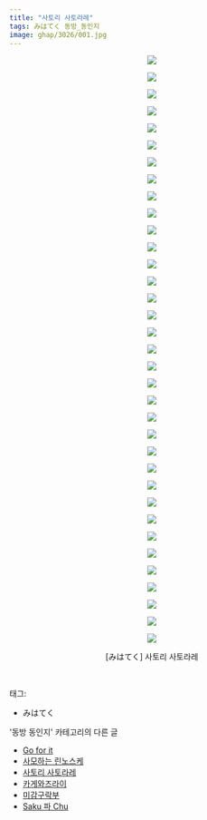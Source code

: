 ```yaml
---
title: "사토리 사토라레"
tags: みはてく 동방_동인지
image: ghap/3026/001.jpg
---
```

<div class="article">
<p style="text-align: center; clear: none; float: none;"><img src="{{ site.nasurl }}/ghap/3026/001.jpg"/></p>
<p style="text-align: center; clear: none; float: none;"><img src="{{ site.nasurl }}/ghap/3026/002.jpg"/></p>
<p style="text-align: center; clear: none; float: none;"><img src="{{ site.nasurl }}/ghap/3026/003.jpg"/></p>
<p style="text-align: center; clear: none; float: none;"><img src="{{ site.nasurl }}/ghap/3026/004.jpg"/></p>
<p style="text-align: center; clear: none; float: none;"><img src="{{ site.nasurl }}/ghap/3026/005.jpg"/></p>
<p style="text-align: center; clear: none; float: none;"><img src="{{ site.nasurl }}/ghap/3026/006.jpg"/></p>
<p style="text-align: center; clear: none; float: none;"><img src="{{ site.nasurl }}/ghap/3026/007.jpg"/></p>
<p style="text-align: center; clear: none; float: none;"><img src="{{ site.nasurl }}/ghap/3026/008.jpg"/></p>
<p style="text-align: center; clear: none; float: none;"><img src="{{ site.nasurl }}/ghap/3026/009.jpg"/></p>
<p style="text-align: center; clear: none; float: none;"><img src="{{ site.nasurl }}/ghap/3026/010.jpg"/></p>
<p style="text-align: center; clear: none; float: none;"><img src="{{ site.nasurl }}/ghap/3026/011.jpg"/></p>
<p style="text-align: center; clear: none; float: none;"><img src="{{ site.nasurl }}/ghap/3026/012.jpg"/></p>
<p style="text-align: center; clear: none; float: none;"><img src="{{ site.nasurl }}/ghap/3026/013.jpg"/></p>
<p style="text-align: center; clear: none; float: none;"><img src="{{ site.nasurl }}/ghap/3026/014.jpg"/></p>
<p style="text-align: center; clear: none; float: none;"><img src="{{ site.nasurl }}/ghap/3026/015.jpg"/></p>
<p style="text-align: center; clear: none; float: none;"><img src="{{ site.nasurl }}/ghap/3026/016.jpg"/></p>
<p style="text-align: center; clear: none; float: none;"><img src="{{ site.nasurl }}/ghap/3026/017.jpg"/></p>
<p style="text-align: center; clear: none; float: none;"><img src="{{ site.nasurl }}/ghap/3026/018.jpg"/></p>
<p style="text-align: center; clear: none; float: none;"><img src="{{ site.nasurl }}/ghap/3026/019.jpg"/></p>
<p style="text-align: center; clear: none; float: none;"><img src="{{ site.nasurl }}/ghap/3026/020.jpg"/></p>
<p style="text-align: center; clear: none; float: none;"><img src="{{ site.nasurl }}/ghap/3026/021.jpg"/></p>
<p style="text-align: center; clear: none; float: none;"><img src="{{ site.nasurl }}/ghap/3026/022.jpg"/></p>
<p style="text-align: center; clear: none; float: none;"><img src="{{ site.nasurl }}/ghap/3026/023.jpg"/></p>
<p style="text-align: center; clear: none; float: none;"><img src="{{ site.nasurl }}/ghap/3026/024.jpg"/></p>
<p style="text-align: center; clear: none; float: none;"><img src="{{ site.nasurl }}/ghap/3026/025.jpg"/></p>
<p style="text-align: center; clear: none; float: none;"><img src="{{ site.nasurl }}/ghap/3026/026.jpg"/></p>
<p style="text-align: center; clear: none; float: none;"><img src="{{ site.nasurl }}/ghap/3026/027.jpg"/></p>
<p style="text-align: center; clear: none; float: none;"><img src="{{ site.nasurl }}/ghap/3026/028.jpg"/></p>
<p style="text-align: center; clear: none; float: none;"><img src="{{ site.nasurl }}/ghap/3026/029.jpg"/></p>
<p style="text-align: center; clear: none; float: none;"><img src="{{ site.nasurl }}/ghap/3026/030.jpg"/></p>
<p style="text-align: center; clear: none; float: none;"><img src="{{ site.nasurl }}/ghap/3026/031.jpg"/></p>
<p style="text-align: center; clear: none; float: none;"><img src="{{ site.nasurl }}/ghap/3026/032.jpg"/></p>
<p style="text-align: center; clear: none; float: none;"><img src="{{ site.nasurl }}/ghap/3026/033.jpg"/></p>
<p style="text-align: center; clear: none; float: none;"><img src="{{ site.nasurl }}/ghap/3026/034.jpg"/></p>
<p style="text-align: center; clear: none; float: none;"><img src="{{ site.nasurl }}/ghap/3026/035.jpg"/></p>
<p style="text-align: center; clear: none; float: none;">[みはてく] 사토리 사토라레</p>
<p><br/></p>
</div><div class="tagTrail">
<p>태그: </p>
<ul>
<li>みはてく</li>
</ul>
</div><div class="another">
<p>'동방 동인지' 카테고리의 다른 글</p>
<ul>
<li><a href="/2016-12-29-ghap_3031">Go for it</a></li>
<li><a href="/2016-12-29-ghap_3028">사모하는 린노스케</a></li>
<li><a href="/2016-12-29-ghap_3026">사토리 사토라레</a></li>
<li><a href="/2016-12-29-ghap_3025">카게와즈라이</a></li>
<li><a href="/2016-12-28-ghap_3023">미감구락부</a></li>
<li><a href="/2016-12-28-ghap_3022">Saku 파 Chu</a></li>
</ul>
</div><div class="cb_module cb_fluid">
<div class="cb_wrt cb_profile">
</div><!-- commentList close -->
</div>